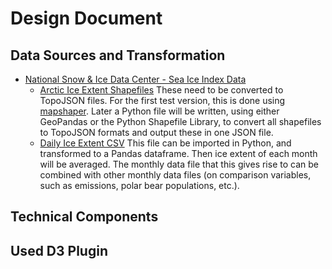 # Design Document

## Data Sources and Transformation
* [National Snow & Ice Data Center - Sea Ice Index Data](https://nsidc.org/data/seaice_index/)
  * [Arctic Ice Extent Shapefiles](ftp://sidads.colorado.edu/DATASETS/NOAA/G02135/north/monthly/shapefiles/shp_extent/) These need to be converted to TopoJSON files. For the first test version, this is done using [mapshaper](https://mapshaper.org). Later a Python file will be written, using either GeoPandas or the Python Shapefile Library, to convert all shapefiles to TopoJSON formats and output these in one JSON file.
  * [Daily Ice Extent CSV](ftp://sidads.colorado.edu/DATASETS/NOAA/G02135/north/daily/data/N_seaice_extent_daily_v3.0.csv) This file can be imported in Python, and transformed to a Pandas dataframe. Then ice extent of each month will be averaged. The monthly data file that this gives rise to can be combined with other monthly data files (on comparison variables, such as emissions, polar bear populations, etc.).

## Technical Components

## Used D3 Plugin
